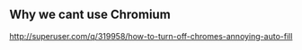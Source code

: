 Why we cant use Chromium
------------------------------------------------------------------------
http://superuser.com/q/319958/how-to-turn-off-chromes-annoying-auto-fill
